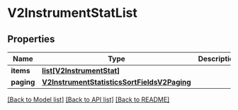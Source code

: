 # V2InstrumentStatList

## Properties
Name | Type | Description | Notes
------------ | ------------- | ------------- | -------------
**items** | [**list[V2InstrumentStat]**](V2InstrumentStat.md) |  | 
**paging** | [**V2InstrumentStatisticsSortFieldsV2Paging**](V2InstrumentStatisticsSortFieldsV2Paging.md) |  | 

[[Back to Model list]](../README.md#documentation-for-models) [[Back to API list]](../README.md#documentation-for-api-endpoints) [[Back to README]](../README.md)

